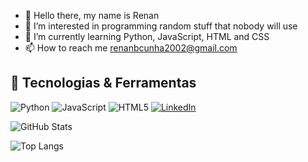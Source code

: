 - 👋 Hello there, my name is Renan
- 👀 I’m interested in programming random stuff that nobody will use
- 🌱 I’m currently learning Python, JavaScript, HTML and CSS
- 📫 How to reach me renanbcunha2002@gmail.com
## 🚀 Tecnologias & Ferramentas
![Python](https://img.shields.io/badge/Python-3776AB?style=for-the-badge&logo=python&logoColor=white)
![JavaScript](https://img.shields.io/badge/JavaScript-F7DF1E?style=for-the-badge&logo=javascript&logoColor=black)
![HTML5](https://img.shields.io/badge/HTML5-E34F26?style=for-the-badge&logo=html5&logoColor=white)
[![LinkedIn](https://img.shields.io/badge/LinkedIn-0A66C2?style=for-the-badge&logo=linkedin&logoColor=white)](https://www.linkedin.com/in/renan-cunha-/)


![GitHub Stats](https://github-readme-stats.vercel.app/api?username=Renanzineo69&show_icons=true&theme=dark)

![Top Langs](https://github-readme-stats.vercel.app/api/top-langs/?username=Renanzineo69&layout=compact&theme=dark)



